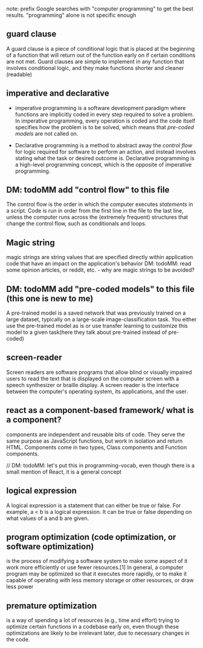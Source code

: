 note: prefix Google searches with "computer programming" to get the best results. "programming" alone is not specific enough


## guard clause 
A guard clause is a piece of conditional logic that is placed at the beginning of a function that will return out of the function early on if certain conditions are not met. Guard clauses are simple to implement in any function that involves conditional logic, and they make functions shorter and cleaner (readable)
<!-- Examples for more clarity, we'll be doing this in code-wars, grab an e later from there -->

## imperative and declarative
* imperative programming is a software development paradigm where functions are implicitly coded in every step required to solve a problem. In imperative programming, every operation is coded and the code itself specifies how the problem is to be solved, which means that *pre-coded models* are not called on.

* Declarative programming is a method to abstract away the *control flow* for logic required for software to perform an action, and instead involves stating what the task or desired outcome is. Declarative programming is a high-level programming concept, which is the opposite of imperative programming.

## DM: todoMM add "control flow" to this file
The control flow is the order in which the computer executes *statements* in a script.
Code is run in order from the first line in the file to the last line, unless the computer runs across the (extremely frequent) structures that change the control flow, such as conditionals and loops.

## Magic string
magic strings are string values that are specified directly within application code that have an impact on the application's behavior
DM: todoMM: read some opinion articles, or reddit, etc. - why are magic strings to be avoided?

## DM: todoMM add "pre-coded models" to this file (this one is new to me)

A pre-trained model is a saved network that was previously trained on a large dataset, typically on a large-scale image-classification task. You either use the pre-trained model as is or use transfer learning to customize this model to a given task(here they talk about pre-trained instead of pre-coded)

## screen-reader
Screen readers are software programs that allow blind or visually impaired users to read the text that is displayed on the computer screen with a speech synthesizer or braille display. A screen reader is the interface between the computer's operating system, its applications, and the user.

## react as a component-based framework/ what is a component?
components are independent and reusable bits of code. They serve the same purpose as JavaScript functions, but work in isolation and return HTML. Components come in two types, Class components and Function components.

// DM: todoMM: let's put this in programming-vocab, even though there is a small mention of React, it is a general concept

## logical expression

A logical expression is a statement that can either be true or false. For example, a < b is a logical expression. It can be true or false depending on what values of a and b are given.

## program optimization (code optimization, or software optimization)
is the process of modifying a software system to make some aspect of it work more efficiently or use fewer resources.[1] In general, a computer program may be optimized so that it executes more rapidly, or to make it capable of operating with less memory storage or other resources, or draw less power

## premature optimization
is a way of spending a lot of resources (e.g., time and effort) trying to optimize certain functions in a codebase early on, even though these optimizations are likely to be irrelevant later, due to necessary changes in the code.
<!-- I often heard about this term, but I did not know what it meant. -->